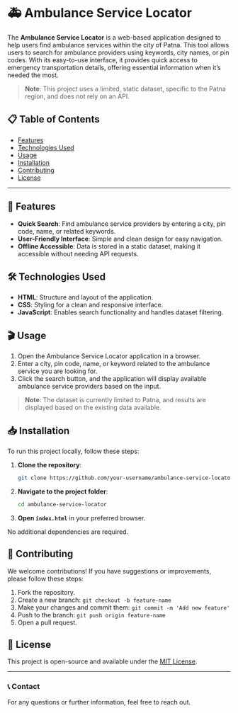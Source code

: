 # 🚑 Ambulance Service Locator

The **Ambulance Service Locator** is a web-based application designed to help users find ambulance services within the city of Patna. This tool allows users to search for ambulance providers using keywords, city names, or pin codes. With its easy-to-use interface, it provides quick access to emergency transportation details, offering essential information when it’s needed the most. 

> **Note**: This project uses a limited, static dataset, specific to the Patna region, and does not rely on an API.

## 📋 Table of Contents
- [Features](#features)
- [Technologies Used](#technologies-used)
- [Usage](#usage)
- [Installation](#installation)
- [Contributing](#contributing)
- [License](#license)

---

## 🚀 Features

- **Quick Search**: Find ambulance service providers by entering a city, pin code, name, or related keywords.
- **User-Friendly Interface**: Simple and clean design for easy navigation.
- **Offline Accessible**: Data is stored in a static dataset, making it accessible without needing API requests.

## 🛠 Technologies Used

- **HTML**: Structure and layout of the application.
- **CSS**: Styling for a clean and responsive interface.
- **JavaScript**: Enables search functionality and handles dataset filtering.

## 🎬 Usage

1. Open the Ambulance Service Locator application in a browser.
2. Enter a city, pin code, name, or keyword related to the ambulance service you are looking for.
3. Click the search button, and the application will display available ambulance service providers based on the input.

> **Note**: The dataset is currently limited to Patna, and results are displayed based on the existing data available.

## 📥 Installation

To run this project locally, follow these steps:

1. **Clone the repository**:
    ```bash
    git clone https://github.com/your-username/ambulance-service-locator.git
    ```

2. **Navigate to the project folder**:
    ```bash
    cd ambulance-service-locator
    ```

3. **Open `index.html`** in your preferred browser.

No additional dependencies are required.

## 🤝 Contributing

We welcome contributions! If you have suggestions or improvements, please follow these steps:

1. Fork the repository.
2. Create a new branch: `git checkout -b feature-name`
3. Make your changes and commit them: `git commit -m 'Add new feature'`
4. Push to the branch: `git push origin feature-name`
5. Open a pull request.

## 📜 License

This project is open-source and available under the [MIT License](LICENSE).

---

### 📞 Contact

For any questions or further information, feel free to reach out.
